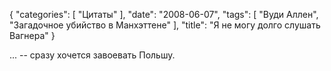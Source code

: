{
   "categories": [
      "Цитаты"
   ],
   "date": "2008-06-07",
   "tags": [
      "Вуди Аллен",
      "Загадочное убийство в Манхэттене"
   ],
   "title": "Я не могу долго слушать Вагнера"
}

... -- сразу хочется завоевать Польшу. 


